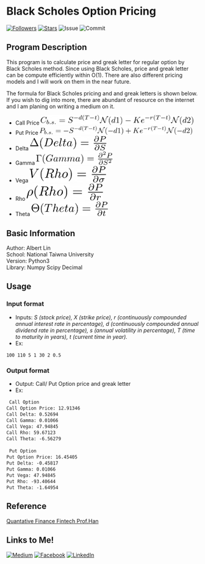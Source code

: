 # Black Scholes Option Pricing
  
[![Followers](https://img.shields.io/github/followers/AlbertLin0327?style=social)](https://github.com/AlbertLin0327)
[![Stars](https://img.shields.io/github/stars/AlbertLin0327?style=social)](https://github.com/AlbertLin0327)
![Issue](https://img.shields.io/github/issues/AlbertLin0327/Black-Scholes-Option-Pricing)
![Commit](https://img.shields.io/github/last-commit/AlbertLin0327/Black-Scholes-Option-Pricing)
  
## Program Description   
This program is to calculate price and greak letter for regular option by Black Scholes method. Since using Black Scholes, price and greak letter can be compute efficiently within O(1). There are also different pricing models and I will work on them in the near future.  
  
The formula for Black Scholes pricing and and greak letters is shown below. If you wish to dig into more, there are abundant of resource on the internet and I am planing on writing a medium on it.
  
- Call Price <img src= "/images/CallPrice.png" width="400">
- Put Price <img src="/images/PutPrice.png" width="400">
- Delta <img src="/images/delta.png" width="200">
- Gamma <img src="/images/gamma.png" width="200">
- Vega <img src="/images/vega.png" width="200">
- Rho <img src="/images/rho.png" width="200">
- Theta <img src="/images/theta.png" width="200">
    
## Basic Information  
Author: Albert Lin    
School: National Taiwna University    
Version: Python3   
Library: Numpy Scipy Decimal   
    
## Usage
### Input format   
- Inputs: *S (stock price), X (strike price), r (continuously compounded annual interest rate in percentage), d (continuously compounded annual dividend rate in percentage), s (annual volatility in percentage), T (time to maturity in years), t (current time in year).*   
- Ex: 
```
100 110 5 1 30 2 0.5  
```  
  
### Output format   
- Output: Call/ Put Option price and greak letter  
- Ex:  
```
 Call Option 
Call Option Price: 12.91346
Call Delta: 0.52694
Call Gamma: 0.01066
Call Vega: 47.94845
Call Rho: 59.67123
Call Theta: -6.56279

 Put Option 
Put Option Price: 16.45405
Put Delta: -0.45817
Put Gamma: 0.01066
Put Vega: 47.94845
Put Rho: -93.40644
Put Theta: -1.64954
```
  
## Reference   
[Quantative Finance Fintech  Prof.Han](http://mx.nthu.edu.tw/~chhan/mainframe.html)  


## Links to Me!
[![Medium](https://img.shields.io/badge/Medium-12100E?style=for-the-badge&logo=medium&logoColor=white)](https://medium.com/@linhsinkai)
[![Facebook](https://img.shields.io/badge/Facebook-1877F2?style=for-the-badge&logo=facebook&logoColor=white)](https://www.facebook.com/hsinkai.lin.327)
[![LinkedIn](https://img.shields.io/badge/LinkedIn-0077B5?style=for-the-badge&logo=linkedin&logoColor=white)](www.linkedin.com/in/albert-hk-lin)
